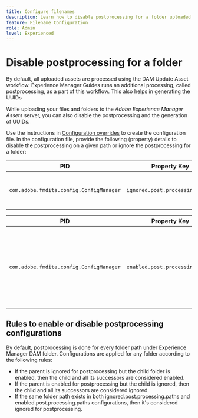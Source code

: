 ```yaml
---
title: Configure filenames
description: Learn how to disable postprocessing for a folder uploaded to Adobe Experience Manager Assets
feature: Filename Configuration
role: Admin
level: Experienced
---
```


# Disable postprocessing for a folder 

By default, all uploaded assets are processed using the DAM Update Asset workflow. Experience Manager Guides runs an additional processing, called postprocessing, as a part of this workflow. This also helps in generating the UUIDs

While uploading your files and folders to the *Adobe Experience Manager Assets* server, you can also disable the postprocessing and the generation of UUIDs. 


Use the instructions in [Configuration overrides](download-install-additional-config-override.md#) to create the configuration file. In the configuration file, provide the following (property) details to disable the postprocessing on a given path or ignore the postprocessing for a folder:

|PID|Property Key|Property Value|
|---|------------|--------------|
|`com.adobe.fmdita.config.ConfigManager`| `ignored.post.processing.paths`| String value to set any standard NODE_OPTIONS (multivalued property, strings with path that omit `/` at the end) <br> **Default Value**: `/content/dam/projects/translation_output`|


|PID|Property Key|Property Value|
|---|------------|--------------|
|`com.adobe.fmdita.config.ConfigManager`| `enabled.post.processing.paths`|String value to set any standard NODE_OPTIONS (multivalued property, strings with path that omit `/` at the end) <br> **Default Value**: `/content/dam` |


## Rules to enable or disable postprocessing configurations

By default, postprocessing is done for every folder path under Experience Manager DAM folder. Configurations are applied for any folder according to the following rules: 

* If the parent is ignored for postprocessing but the child folder is enabled, then the child and all its successors are considered enabled.
* If the parent is enabled for postprocessing but the child is ignored, then the child and all its successors are considered ignored.
* If the same folder path exists in both ignored.post.processing.paths and enabled.post.processing.paths configurations, then it's considered ignored for postprocessing.
